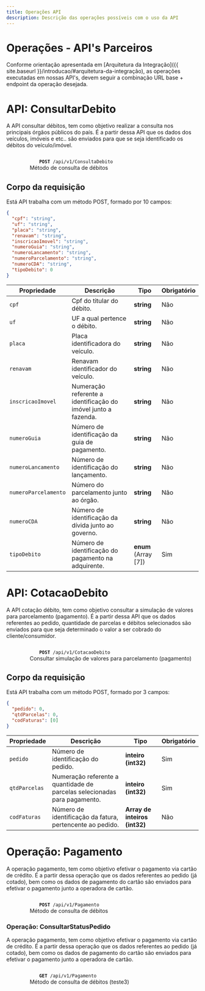 ```yaml
---
title: Operações API
description: Descrição das operações possíveis com o uso da API
---
```


# Operações - API's Parceiros

Conforme orientação apresentada em [Arquitetura da Integração]({{ site.baseurl }}/introducao/#arquitetura-da-integração), as operações executadas em nossas API's, devem seguir a combinação URL base + endpoint da operação desejada.

# API: ConsultarDebito

A API consultar débitos, tem como objetivo realizar a consulta nos principais órgãos públicos do país. É a partir dessa API que os dados dos veículos, imóveis e etc.. são enviados para que se seja identificado os débitos do veículo/imóvel.

<section id="operacao">
<article class="post">
        <p>
        <code>
            <b>POST</b> /api/v1/ConsultaDebito
        </code> Método de consulta de débitos </p>
</article>
</section>

## Corpo da requisição

Está API trabalha com um método POST, formado por 10 campos:

```json
{
  "cpf": "string",
  "uf": "string",
  "placa": "string",
  "renavam": "string",
  "inscricaoImovel": "string",
  "numeroGuia": "string",
  "numeroLancamento": "string",
  "numeroParcelamento": "string",
  "numeroCDA": "string",
  "tipoDebito": 0
}
```

|Propriedade|Descrição|Tipo|Obrigatório|
|---|---|---|---|
|`cpf`|Cpf do titular do débito.|**string**|Não|
|`uf`|UF a qual pertence o débito.|**string**|Não|
|`placa`|Placa identificadora do veículo.|**string**|Não|
|`renavam`|Renavam identificador do veículo.|**string**|Não|
|`inscricaoImovel`|Numeração referente a identificação do imóvel junto a fazenda. | **string** |Não|
|`numeroGuia`|Número de identificação da guia de pagamento.|**string**|Não|
|`numeroLancamento`|Número de identificação do lançamento.|**string**|Não|
|`numeroParcelamento`|Número do parcelamento junto ao órgão.|**string**|Não|
|`numeroCDA`|Número de identificação da dívida junto ao governo.|**string**|Não|
|`tipoDebito`|Número de identificação do pagamento na adquirente.|**enum** (Array [7]) |Sim|

# API: CotacaoDebito

A API cotação débito, tem como objetivo consultar a simulação de valores para parcelamento (pagamento). É a partir dessa API que os dados referentes ao pedido, quantidade de parcelas e débitos selecionados são enviados para que seja determinado o valor a ser cobrado do cliente/consumidor.

<section id="operacao">
<article class="post">
        <p>
        <code>
            <b>POST</b> /api/v1/CotacaoDebito
        </code> Consultar simulação de valores para parcelamento (pagamento) </p>
</article>
</section>

## Corpo da requisição

Está API trabalha com um método POST, formado por 3 campos:

```json
{
  "pedido": 0,
  "qtdParcelas": 0,
  "codFaturas": [0]
}
```

|Propriedade|Descrição|Tipo|Obrigatório|
|---|---|---|---|
|`pedido`|Número de identificação do pedido.|**inteiro (int32)**|Sim|
|`qtdParcelas`|Numeração referente a quantidade de parcelas selecionadas para pagamento.|**inteiro (int32)**|Sim|
|`codFaturas`|Número de identificação da fatura, pertencente ao pedido.|**Array de inteiros (int32)**|Não|

# Operação: Pagamento

A operação pagamento, tem como objetivo efetivar o pagamento via cartão de crédito. É a partir dessa operação que os dados referentes ao pedido (já cotado), bem como os dados de pagamento do cartão são enviados para efetivar o pagamento junto a operadora de cartão.

<section id="operacao">
<article class="post">
        <p>
        <code>
            <b>POST</b> /api/v1/Pagamento
        </code> Método de consulta de débitos </p>
</article>
</section>

### Operação: ConsultarStatusPedido

A operação pagamento, tem como objetivo efetivar o pagamento via cartão de crédito. É a partir dessa operação que os dados referentes ao pedido (já cotado), bem como os dados de pagamento do cartão são enviados para efetivar o pagamento junto a operadora de cartão.

<section id="operacao">
<article class="get">
        <p>
        <code>
            <b>GET</b> /api/v1/Pagamento
        </code> Método de consulta de débitos (teste3)</p>
</article>
</section>